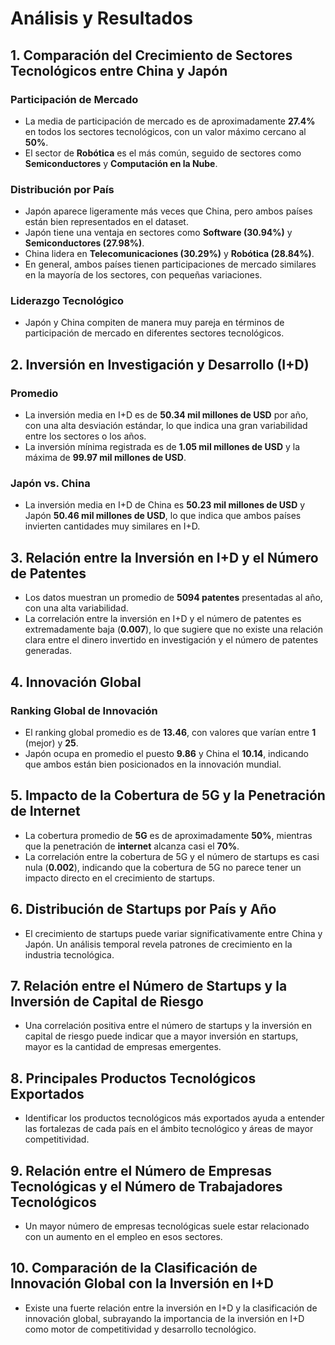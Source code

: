# Análisis y Resultados

## 1. Comparación del Crecimiento de Sectores Tecnológicos entre China y Japón

### Participación de Mercado
- La media de participación de mercado es de aproximadamente **27.4%** en todos los sectores tecnológicos, con un valor máximo cercano al **50%**.
- El sector de **Robótica** es el más común, seguido de sectores como **Semiconductores** y **Computación en la Nube**.

### Distribución por País
- Japón aparece ligeramente más veces que China, pero ambos países están bien representados en el dataset.
- Japón tiene una ventaja en sectores como **Software (30.94%)** y **Semiconductores (27.98%)**.
- China lidera en **Telecomunicaciones (30.29%)** y **Robótica (28.84%)**.
- En general, ambos países tienen participaciones de mercado similares en la mayoría de los sectores, con pequeñas variaciones.

### Liderazgo Tecnológico
- Japón y China compiten de manera muy pareja en términos de participación de mercado en diferentes sectores tecnológicos.

## 2. Inversión en Investigación y Desarrollo (I+D)

### Promedio
- La inversión media en I+D es de **50.34 mil millones de USD** por año, con una alta desviación estándar, lo que indica una gran variabilidad entre los sectores o los años.
- La inversión mínima registrada es de **1.05 mil millones de USD** y la máxima de **99.97 mil millones de USD**.

### Japón vs. China
- La inversión media en I+D de China es **50.23 mil millones de USD** y Japón **50.46 mil millones de USD**, lo que indica que ambos países invierten cantidades muy similares en I+D.

## 3. Relación entre la Inversión en I+D y el Número de Patentes
- Los datos muestran un promedio de **5094 patentes** presentadas al año, con una alta variabilidad.
- La correlación entre la inversión en I+D y el número de patentes es extremadamente baja (**0.007**), lo que sugiere que no existe una relación clara entre el dinero invertido en investigación y el número de patentes generadas.

## 4. Innovación Global

### Ranking Global de Innovación
- El ranking global promedio es de **13.46**, con valores que varían entre **1** (mejor) y **25**.
- Japón ocupa en promedio el puesto **9.86** y China el **10.14**, indicando que ambos están bien posicionados en la innovación mundial.

## 5. Impacto de la Cobertura de 5G y la Penetración de Internet
- La cobertura promedio de **5G** es de aproximadamente **50%**, mientras que la penetración de **internet** alcanza casi el **70%**.
- La correlación entre la cobertura de 5G y el número de startups es casi nula (**0.002**), indicando que la cobertura de 5G no parece tener un impacto directo en el crecimiento de startups.

## 6. Distribución de Startups por País y Año
- El crecimiento de startups puede variar significativamente entre China y Japón. Un análisis temporal revela patrones de crecimiento en la industria tecnológica.

## 7. Relación entre el Número de Startups y la Inversión de Capital de Riesgo
- Una correlación positiva entre el número de startups y la inversión en capital de riesgo puede indicar que a mayor inversión en startups, mayor es la cantidad de empresas emergentes.

## 8. Principales Productos Tecnológicos Exportados
- Identificar los productos tecnológicos más exportados ayuda a entender las fortalezas de cada país en el ámbito tecnológico y áreas de mayor competitividad.

## 9. Relación entre el Número de Empresas Tecnológicas y el Número de Trabajadores Tecnológicos
- Un mayor número de empresas tecnológicas suele estar relacionado con un aumento en el empleo en esos sectores.

## 10. Comparación de la Clasificación de Innovación Global con la Inversión en I+D
- Existe una fuerte relación entre la inversión en I+D y la clasificación de innovación global, subrayando la importancia de la inversión en I+D como motor de competitividad y desarrollo tecnológico.
